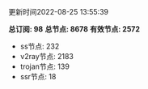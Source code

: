 更新时间2022-08-25 13:55:39

**总订阅: 98**
**总节点: 8678**
**有效节点: 2572**
- ss节点: 232
- v2ray节点: 2183
- trojan节点: 139
- ssr节点: 18

